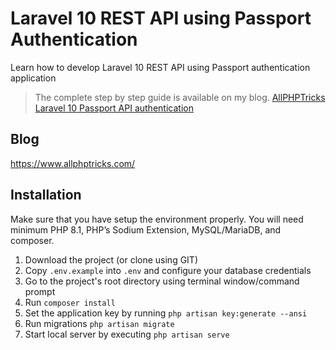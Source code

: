# Laravel 10 REST API using Passport Authentication
Learn how to develop Laravel 10 REST API using Passport authentication application

> The complete step by step guide is available on my blog. [AllPHPTricks Laravel 10 Passport API authentication](https://www.allphptricks.com/laravel-10-rest-api-using-passport-authentication/)

## Blog
https://www.allphptricks.com/


## Installation 
Make sure that you have setup the environment properly. You will need minimum PHP 8.1, PHP’s Sodium Extension, MySQL/MariaDB, and composer.

1. Download the project (or clone using GIT)
2. Copy `.env.example` into `.env` and configure your database credentials
3. Go to the project's root directory using terminal window/command prompt
4. Run `composer install`
5. Set the application key by running `php artisan key:generate --ansi`
6. Run migrations `php artisan migrate`
7. Start local server by executing `php artisan serve`